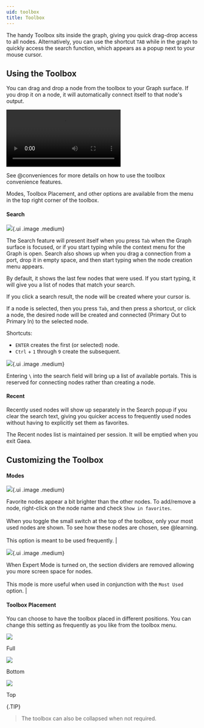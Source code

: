 ```yaml
---
uid: toolbox
title: Toolbox
---
```


The handy Toolbox sits inside the graph, giving you quick drag-drop access to all nodes. Alternatively, you can use the shortcut `TAB` while in the graph to quickly access the search function, which appears as a popup next to your mouse cursor.

## Using the Toolbox

You can drag and drop a node from the toolbox to your Graph surface. If you drop it on a node, it will automatically connect itself to that node's output.

<video controls>
  <source src="/mp4/cnv-drop-connect.mp4" type="video/mp4">
</video>

See @conveniences for more details on how to use the toolbox convenience features.

Modes, Toolbox Placement, and other options are available from the menu in the top right corner of the toolbox.

#### Search

![](/images/ui/search-nodes.webp){.ui .image .medium}

The Search feature will present itself when you press `Tab` when the Graph surface is focused, or if you start typing while the context menu for the Graph is open. Search also shows up when you drag a connection from a port, drop it in empty space, and then start typing when the node creation menu appears.

By default, it shows the last few nodes that were used. If you start typing, it will give you a list of nodes that match your search.

If you click a search result, the node will be created where your cursor is.

If a node is selected, then you press `Tab`, and then press a shortcut, or click a node, the desired node will be created and connected (Primary Out to Primary In) to the selected node.

Shortcuts:
- `ENTER` creates the first (or selected) node.
- `Ctrl` + `1` through `9` create the subsequent.

![](/images/ui/search-portals.webp){.ui .image .medium}

Entering `\` into the search field will bring up a list of available portals. This is reserved for connecting nodes rather than creating a node.

#### Recent

Recently used nodes will show up separately in the Search popup if you clear the search text, giving you quicker access to frequently used nodes without having to explicitly set them as favorites.

The Recent nodes list is maintained per session. It will be emptied when you exit Gaea.

## Customizing the Toolbox

#### Modes

![](/images/ui/toolbox-mostused.webp){.ui .image .medium} 

Favorite nodes appear a bit brighter than the other nodes. To add/remove a node, right-click on the node name and check `Show in favorites`. <br> <br> When you toggle the small switch at the top of the toolbox, only your most used nodes are shown. To see how these nodes are chosen, see @learning. <br> <br> This option is meant to be used frequently. |

![](/images/ui/toolbox-expert.webp){.ui .image .medium}

When Expert Mode is turned on, the section dividers are removed allowing you more screen space for nodes. <br> <br> This mode is more useful when used in conjunction with the `Most Used` option.                                                       |

#### Toolbox Placement

You can choose to have the toolbox placed in different positions. You can change this setting as frequently as you like from the toolbox menu.


![](/images/ui/toolbox-placement-full.webp)

Full


![](/images/ui/toolbox-placement-bottom.webp)

Bottom


![](/images/ui/toolbox-placement-top.webp)

Top

{.TIP}
> The toolbox can also be collapsed when not required.
